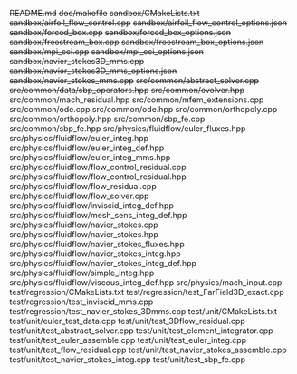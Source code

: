 ~~README.md~~
~~doc/makefile~~
~~sandbox/CMakeLists.txt~~
~~sandbox/airfoil_flow_control.cpp~~
~~sandbox/airfoil_flow_control_options.json~~
~~sandbox/forced_box.cpp~~
~~sandbox/forced_box_options.json~~
~~sandbox/freestream_box.cpp~~
~~sandbox/freestream_box_options.json~~
~~sandbox/mpi_cci.cpp~~
~~sandbox/mpi_cci_options.json~~
~~sandbox/navier_stokes3D_mms.cpp~~
~~sandbox/navier_stokes3D_mms_options.json~~
~~sandbox/navier_stokes_mms.cpp~~
~~src/common/abstract_solver.cpp~~
~~src/common/data/sbp_operators.hpp~~
~~src/common/evolver.hpp~~
src/common/mach_residual.hpp
src/common/mfem_extensions.cpp
src/common/ode.cpp
src/common/ode.hpp
src/common/orthopoly.cpp
src/common/orthopoly.hpp
src/common/sbp_fe.cpp
src/common/sbp_fe.hpp
src/physics/fluidflow/euler_fluxes.hpp
src/physics/fluidflow/euler_integ.hpp
src/physics/fluidflow/euler_integ_def.hpp
src/physics/fluidflow/euler_integ_mms.hpp
src/physics/fluidflow/flow_control_residual.cpp
src/physics/fluidflow/flow_control_residual.hpp
src/physics/fluidflow/flow_residual.cpp
src/physics/fluidflow/flow_solver.cpp
src/physics/fluidflow/inviscid_integ_def.hpp
src/physics/fluidflow/mesh_sens_integ_def.hpp
src/physics/fluidflow/navier_stokes.cpp
src/physics/fluidflow/navier_stokes.hpp
src/physics/fluidflow/navier_stokes_fluxes.hpp
src/physics/fluidflow/navier_stokes_integ.hpp
src/physics/fluidflow/navier_stokes_integ_def.hpp
src/physics/fluidflow/simple_integ.hpp
src/physics/fluidflow/viscous_integ_def.hpp
src/physics/mach_input.cpp
test/regression/CMakeLists.txt
test/regression/test_FarField3D_exact.cpp
test/regression/test_inviscid_mms.cpp
test/regression/test_navier_stokes_3Dmms.cpp
test/unit/CMakeLists.txt
test/unit/euler_test_data.cpp
test/unit/test_3Dflow_residual.cpp
test/unit/test_abstract_solver.cpp
test/unit/test_element_integrator.cpp
test/unit/test_euler_assemble.cpp
test/unit/test_euler_integ.cpp
test/unit/test_flow_residual.cpp
test/unit/test_navier_stokes_assemble.cpp
test/unit/test_navier_stokes_integ.cpp
test/unit/test_sbp_fe.cpp
